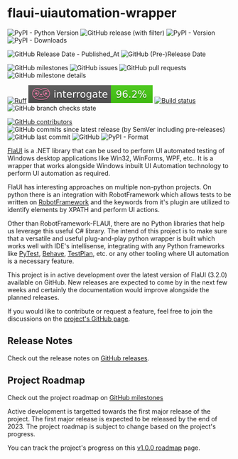 # flaui-uiautomation-wrapper

![PyPI - Python Version](https://img.shields.io/pypi/pyversions/flaui-uiautomation-wrapper)
![GitHub release (with filter)](https://img.shields.io/github/v/release/amruthvvkp/flaui-uiautomation-wrapper)
![PyPI - Version](https://img.shields.io/pypi/v/flaui-uiautomation-wrapper?link=https%3A%2F%2Fpypi.org%2Fproject%2Fflaui-uiautomation-wrapper%2F)
![PyPI - Downloads](https://img.shields.io/pypi/dm/flaui-uiautomation-wrapper?logo=semanticuireact)

![GitHub Release Date - Published_At](<https://img.shields.io/github/release-date/amruthvvkp/flaui-uiautomation-wrapper?style=social&logo=semantic-release&label=stable%20release&labelColor=rgb(78%2C%20176%2C%20103)>)
![GitHub (Pre-)Release Date](<https://img.shields.io/github/release-date-pre/amruthvvkp/flaui-uiautomation-wrapper?style=social&logo=semver&logoColor=rgb(212%2C%2072%2C%2042)&label=Pre-release&labelColor=rgb(212%2C%2072%2C%2042)>)

![GitHub milestones](https://img.shields.io/github/milestones/all/amruthvvkp/flaui-uiautomation-wrapper)
![GitHub issues](https://img.shields.io/github/issues/amruthvvkp/flaui-uiautomation-wrapper)
![GitHub pull requests](https://img.shields.io/github/issues-pr/amruthvvkp/flaui-uiautomation-wrapper)
![GitHub milestone details](https://img.shields.io/github/milestones/progress-percent/amruthvvkp/flaui-uiautomation-wrapper/1)

[![Ruff](https://img.shields.io/endpoint?url=https://raw.githubusercontent.com/astral-sh/ruff/main/assets/badge/v2.json)](https://github.com/astral-sh/ruff)
![Interrogate](badges/interrogate_badge.svg)
[![Build status](https://ci.appveyor.com/api/projects/status/dnd20nw5wjqiigse?svg=true)](https://ci.appveyor.com/project/amruthvvkp/flaui-uiautomation-wrapper)
![GitHub branch checks state](https://img.shields.io/github/checks-status/amruthvvkp/flaui-uiautomation-wrapper/master)

[![GitHub contributors](https://img.shields.io/github/contributors/amruthvvkp/flaui-uiautomation-wrapper)](https://github.com/amruthvvkp/flaui-uiautomation-wrapper/graphs/contributors)
![GitHub commits since latest release (by SemVer including pre-releases)](https://img.shields.io/github/commits-since/amruthvvkp/flaui-uiautomation-wrapper/latest/master)
![GitHub last commit](https://img.shields.io/github/last-commit/amruthvvkp/flaui-uiautomation-wrapper)
![GitHub](https://img.shields.io/github/license/amruthvvkp/flaui-uiautomation-wrapper)
![PyPI - Format](https://img.shields.io/pypi/format/flaui-uiautomation-wrapper)

[FlaUI](https://github.com/FlaUI/FlaUI#:~:text=FlaUI%20is%20a%20.,of%20a%20wrapper%20around%20them.) is a .NET library that can be used to perform UI automated testing of Windows desktop applications like Win32, WinForms, WPF, etc.. It is a wrapper that works alongside Windows inbuilt UI Automation technology to perform UI automation as required.

FlaUI has interesting approaches on multiple non-python projects. On python there is an integration with RobotFramework which allows tests to be written on [RobotFramework](https://github.com/GDATASoftwareAG/robotframework-flaui) and the keywords from it's plugin are utilized to identify elements by XPATH and perform UI actions.

Other than RobotFramework-FLAUI, there are no Python libraries that help us leverage this useful C# library. The intend of this project is to make sure that a versatile and useful plug-and-play python wrapper is built which works well with IDE's intellisense, integrating with any Python frameworks like [PyTest](https://docs.pytest.org/en/7.1.x/), [Behave](https://behave.readthedocs.io/en/stable/), [TestPlan](https://github.com/morganstanley/testplan), etc. or any other tooling where UI automation is a necessary feature.

This project is in active development over the latest version of FlaUI (3.2.0) available on GitHub. New releases are expected to come by in the next few weeks and certainly the documentation would improve alongside the planned releases.

If you would like to contribute or request a feature, feel free to join the discussions on the [project's GitHub page](https://github.com/amruthvvkp/flaui-uiautomation-wrapper/discussions).

## Release Notes

Check out the release notes on [GitHub releases](https://github.com/amruthvvkp/flaui-uiautomation-wrapper/releases).

## Project Roadmap

Check out the project roadmap on [GitHub milestones](https://github.com/amruthvvkp/flaui-uiautomation-wrapper/milestone)

Active development is targetted towards the first major release of the project. The first major release is expected to be released by the end of 2023. The project roadmap is subject to change based on the project's progress.

You can track the project's progress on this [v1.0.0 roadmap](https://github.com/amruthvvkp/flaui-uiautomation-wrapper/milestone/1) page.
